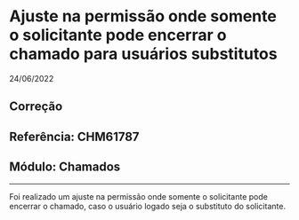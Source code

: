 # Ajuste na permissão onde somente o solicitante pode encerrar o chamado para usuários substitutos
24/06/2022
## Correção
## Referência: CHM61787
## Módulo: Chamados
***

Foi realizado um ajuste na permissão onde somente o solicitante pode encerrar o chamado, caso o usuário logado seja o substituto do solicitante.

